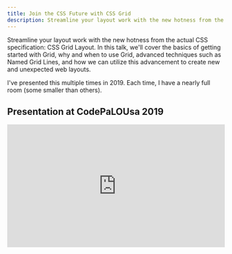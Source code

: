 ```yaml
---
title: Join the CSS Future with CSS Grid
description: Streamline your layout work with the new hotness from the actual CSS specification - CSS Grid Layout.
---
```


Streamline your layout work with the new hotness from the actual CSS specification: CSS Grid Layout. In this talk, we'll cover the basics of getting started with Grid, why and when to use Grid, advanced techniques such as Named Grid Lines, and how we can utilize this advancement to create new and unexpected web layouts.

I've presented this multiple times in 2019. Each time, I have a nearly full room (some smaller than others). 

## Presentation at CodePaLOUsa 2019

<div class="" style="position: relative;
    width: 100%;
    height: 0;
    padding-bottom: 56.25%; margin-bottom: 1rem;">
<iframe style="position: absolute;
            top: 0;
            left: 0;
            width: 100%;
            height: 100%;" width="560" height="315" src="https://youtube.com/embed/6nmtebhd7FM" frameborder="0" allow="autoplay; encrypted-media" allowfullscreen></iframe>
</div>
